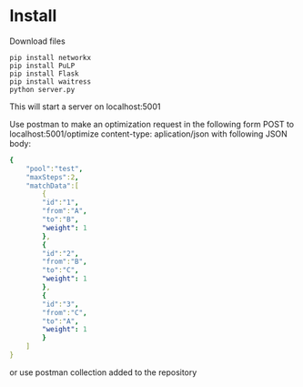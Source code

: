 # Install
Download files
```
pip install networkx
pip install PuLP
pip install Flask
pip install waitress
python server.py
```
This will start a server on localhost:5001

Use postman to make an optimization request in the following form
POST to localhost:5001/optimize
content-type: aplication/json
with following JSON body:
```yaml
{
    "pool":"test",
    "maxSteps":2,
    "matchData":[
        {
        "id":"1",
        "from":"A",
        "to":"B",
        "weight": 1
        },
        {
        "id":"2",
        "from":"B",
        "to":"C",
        "weight": 1
        },
        {
        "id":"3",
        "from":"C",
        "to":"A",
        "weight": 1
        }
    ]
}
```
or use postman collection added to the repository
